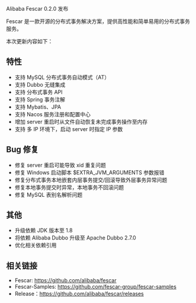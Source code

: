 Alibaba Fescar 0.2.0 发布

Fescar 是一款开源的分布式事务解决方案，提供高性能和简单易用的分布式事务服务。

本次更新内容如下：

## 特性
- 支持 MySQL 分布式事务自动模式（AT）
- 支持 Dubbo 无缝集成
- 支持 分布式事务 API
- 支持 Spring 事务注解
- 支持 Mybatis、JPA
- 支持 Nacos 服务注册和配置中心
- 增加 server 重启时从文件自动恢复未完成事务操作至内存
- 支持 多 IP 环境下，启动 server 时指定 IP 参数

## Bug 修复
- 修复 server 重启可能导致 xid 重复问题
- 修复 Windows 启动脚本 $EXTRA_JVM_ARGUMENTS 参数报错
- 修复分布式事务本地嵌套内层事务提交/回滚导致外层事务异常问题
- 修复本地事务提交时异常，本地事务不回滚问题
- 修复 MySQL 表别名解析问题

## 其他
- 升级依赖 JDK 版本至 1.8
- 将依赖 Alibaba Dubbo 升级至 Apache Dubbo 2.7.0
- 优化相关依赖引用


## 相关链接
- Fescar: https://github.com/alibaba/fescar   
- Fescar-Samples: https://github.com/fescar-group/fescar-samples   
- Release：https://github.com/alibaba/fescar/releases
